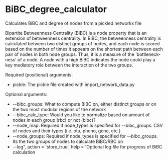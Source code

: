 # BiBC_degree_calculator
Calculates BiBC and degree of nodes from a pickled networkx file

Bipartite Betweenness Centrality (BiBC) is a node property that is an extension of betweenness centrality. In BiBC, the betweenness centrality is calculated between
two distinct groups of nodes, and each node is scored based on the number of times it appears on the shortest path between each pair of nodes in both node groups. Thus,
it is a measure of the 'bottleneck-ness' of a node. A node with a high BiBC indicates the node could play a key mediatory role between the interaction of the two groups.

Required (positional) arguments:
- pickle: The pickle file created with import_network_data.py

Optional arguments:
- --bibc_groups: What to compute BiBC on, either distinct groups or on the two most modular regions of the network
- --bibc_calc_type: Would you like to normalize based on amount of nodes in each group (rbc) or not (bibc)?
- --node_map: Required if node_types is specified for --bibc_groups. CSV of nodes and their types (i.e. otu, pheno, gene, etc.)
- --node_groups: Required if node_types is specified for --bibc_groups. Its the two groups of nodes to calculate BiBC/RBC on
- --log", action = 'store_true', help = 'Optional log file for progress of BiBC calculation
